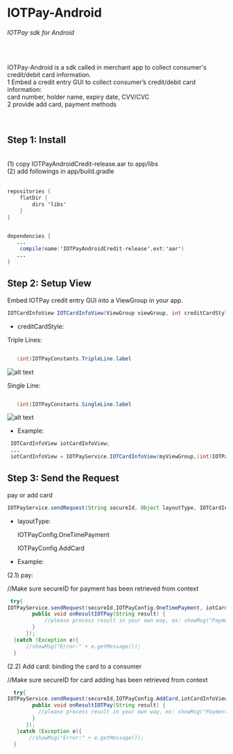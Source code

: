# IOTPay-Android
###### IOTPay sdk for Android
<br />    


IOTPay-Android is a sdk called in merchant app to collect consumer's credit/debit card information.
<br /> 
1 Embed a credit entry GUI to collect consumer’s credit/debit card information:
<br /> card number, holder name, expiry date, CVV/CVC
<br /> 
2 provide add card, payment methods

<br />      




## Step 1: Install 
<br /> 
(1) copy IOTPayAndroidCredit-release.aar to app/libs
<br /> 
(2) add followings in app/build.gradle
<br /> <br /> 

```java
repositories {
	flatDir {
		dirs 'libs'
   	}
}


dependencies {
   ...
	compile(name:'IOTPayAndroidCredit-release',ext:'aar')
   ...
}
```


## Step 2: Setup View
Embed IOTPay credit entry GUI into a ViewGroup in your app.
```java
IOTCardInfoView IOTCardInfoView(ViewGroup viewGroup, int creditCardStyle)
```


- creditCardStyle:

 Triple Lines:
```java

   (int)IOTPayConstants.TripleLine.label
```

 ![alt text](https://github.com/zhongzeyu/IOTPay-android/blob/master/triple.png ) 


Single Line:
```java

   (int)IOTPayConstants.SingleLine.label
```

 ![alt text](https://github.com/zhongzeyu/IOTPay-android/blob/master/single.png ) 
 

- Example:

```java
 IOTCardInfoView iotCardInfoView;
 ...
 iotCardInfoView = IOTPayService.IOTCardInfoView(myViewGroup,(int)IOTPayConstants.TripleLine.label);
```


## Step 3: Send the Request
pay or add card
```java
IOTPayService.sendRequest(String secureId, Object layoutType, IOTCardInfoView creditForm,IOTPayCallback iotPayCallback);
```

- layoutType:

  IOTPayConfig.OneTimePayment
  
  IOTPayConfig.AddCard


- Example:

(2.1) pay:

 //Make sure secureID for payment has been retrieved from context
```java
 try{
IOTPayService.sendRequest(secureId,IOTPayConfig.OneTimePayment, iotCardInfoView,new IOTPayCallback(){
        public void onResultIOTPay(String result) {
            //please process result in your own way, ex: showMsg("Payment Result:" + result);
        }
      });
  }catch (Exception e){
      //showMsg("Error:" + e.getMessage());
  }
```

(2.2) Add card: binding the card to a consumer

  //Make sure secureID for card adding has been retrieved from context
```java
  try{
IOTPayService.sendRequest(secureId,IOTPayConfig.AddCard,iotCardInfoView,new IOTPayCallback(){
        public void onResultIOTPay(String result) {
          //please process result in your own way, ex: showMsg("Payment Result:" + result);
        }
      });
   }catch (Exception e){
       //showMsg("Error:" + e.getMessage());
  }
```

